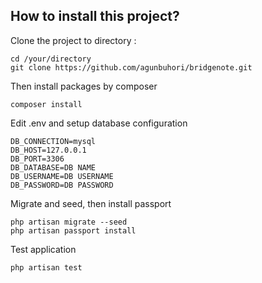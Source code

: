 ## How to install this project?

Clone the project to directory :

```
cd /your/directory
git clone https://github.com/agunbuhori/bridgenote.git
```

Then install packages by composer

```
composer install
```

Edit .env and setup database configuration
```
DB_CONNECTION=mysql
DB_HOST=127.0.0.1
DB_PORT=3306
DB_DATABASE=DB NAME
DB_USERNAME=DB USERNAME
DB_PASSWORD=DB PASSWORD
```

Migrate and seed, then install passport
```
php artisan migrate --seed
php artisan passport install
```

Test application
```
php artisan test
```



